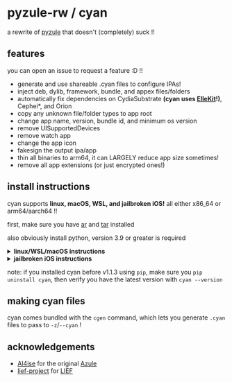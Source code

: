 # pyzule-rw / cyan

a rewrite of [pyzule](https://github.com/asdfzxcvbn/pyzule) that doesn't (completely) suck !!

## features

you can open an issue to request a feature :D !!

- generate and use shareable .cyan files to configure IPAs!
- inject deb, dylib, framework, bundle, and appex files/folders
- automatically fix dependencies on CydiaSubstrate **(cyan uses [ElleKit](https://github.com/evelyneee/ellekit/)!)**, Cephei*, and Orion
- copy any unknown file/folder types to app root
- change app name, version, bundle id, and minimum os version
- remove UISupportedDevices
- remove watch app
- change the app icon
- fakesign the output ipa/app
- thin all binaries to arm64, it can LARGELY reduce app size sometimes!
- remove all app extensions (or just encrypted ones!)

## install instructions

cyan supports **linux, macOS, WSL, and jailbroken iOS!** all either x86_64 or arm64/aarch64 !!

first, make sure you have [ar](https://command-not-found.com/ar) and [tar](https://command-not-found.com/tar) installed

also obviously install python, version 3.9 or greater is required

<details>
<summary><b>linux/WSL/macOS instructions</b></summary>
<br/>
<ol>
  <li>install <a href="https://github.com/pypa/pipx?tab=readme-ov-file#install-pipx">pipx</a></li>
  <li>install OR update cyan: <code>pipx install --force https://github.com/asdfzxcvbn/pyzule-rw/archive/main.zip</code></li>
  <li><b>if you want to inject dylibs ON AARCH64 LINUX</b>: <code>pipx inject cyan lief</code></li>
  <li><b>if you want to change app icons (iOS NOT supported)</b>: <code>pipx inject cyan Pillow</code></li>
</ol>
</details>

<details>
<summary><b>jailbroken iOS instructions</b></summary>
<br/>
<ol>
  <li>install OR update cyan: <code>pip install --force-reinstall https://github.com/asdfzxcvbn/pyzule-rw/archive/main.zip</code></li>
</ol>
</details>

note: if you installed cyan before v1.1.3 using `pip`, make sure you `pip uninstall cyan`, then verify you have the latest version with `cyan --version`

## making cyan files

cyan comes bundled with the `cgen` command, which lets you generate `.cyan` files to pass to `-z`/`--cyan` !

## acknowledgements

- [Al4ise](https://github.com/Al4ise) for the original [Azule](https://github.com/Al4ise/Azule)
- [lief-project](https://github.com/lief-project) for [LIEF](https://github.com/lief-project/LIEF)

